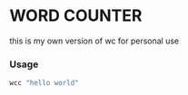 # WORD COUNTER

this is my own version of wc for personal use

### Usage

```bash
wcc "hello world"
```